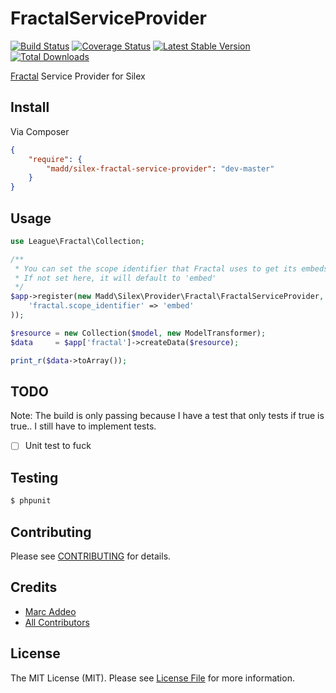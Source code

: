 # FractalServiceProvider
[![Build Status](https://travis-ci.org/marcaddeo/silex-fractal-service-provider.png?branch=master)](https://travis-ci.org/marcaddeo/silex-fractal-service-provider)
[![Coverage Status](https://coveralls.io/repos/marcaddeo/silex-fractal-service-provider/badge.png)](https://coveralls.io/r/marcaddeo/silex-fractal-service-provider)
[![Latest Stable Version](https://poser.pugx.org/madd/silex-fractal-service-provider/v/stable.png)](https://packagist.org/packages/madd/silex-fractal-service-provider)
[![Total Downloads](https://poser.pugx.org/madd/silex-fractal-service-provider/downloads.png)](https://packagist.org/packages/madd/silex-fractal-service-provider)

[Fractal](https://github.com/php-loep/fractal) Service Provider for Silex

## Install

Via Composer

``` json
{
    "require": {
        "madd/silex-fractal-service-provider": "dev-master"
    }
}
```


## Usage

``` php
use League\Fractal\Collection;

/**
 * You can set the scope identifier that Fractal uses to get its embeds here.
 * If not set here, it will default to 'embed'
 */
$app->register(new Madd\Silex\Provider\Fractal\FractalServiceProvider, array(
    'fractal.scope_identifier' => 'embed'
));

$resource = new Collection($model, new ModelTransformer);
$data     = $app['fractal']->createData($resource);

print_r($data->toArray());
```


## TODO

Note: The build is only passing because I have a test that only tests if true is true.. 
I still have to implement tests.

- [ ] Unit test to fuck


## Testing

``` bash
$ phpunit
```


## Contributing

Please see [CONTRIBUTING](https://github.com/marcaddeo/fractal-service-provider/blob/master/CONTRIBUTING.md) for details.


## Credits

- [Marc Addeo](https://github.com/marcaddeo)
- [All Contributors](https://github.com/marcaddeo/fractal-service-provider/contributors)


## License

The MIT License (MIT). Please see [License File](https://github.com/marcaddeo/fractal-service-provider/blob/master/LICENSE) for more information.
